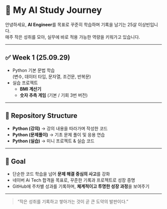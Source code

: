 # 🚀 My AI Study Journey 

안녕하세요, **AI Engineer**를 목표로 꾸준히 학습하며 기록을 남기는 25살 이상빈입니다.  
매주 작은 성취를 모아, 실무에 바로 적용 가능한 역량을 키워가고 있습니다.  

---

## ✅ Week 1 (25.09.29) 
- Python 기본 문법 학습  
  (변수, 데이터 타입, 문자열, 조건문, 반복문)
- 실습 프로젝트  
  - **BMI 계산기**  
  - **숫자 추측 게임** (기본 / 기회 3번 버전)

---

## 📂 Repository Structure
- **Python (강의)** → 강의 내용을 따라가며 작성한 코드  
- **Python (문제풀이)** → 기초 문제 풀이 및 응용 연습  
- **Python (실습)** → 미니 프로젝트 & 실습 코드  

---

## 🎯 Goal
- 단순한 코드 학습을 넘어 **문제 해결 중심의 사고**를 강화  
- 네이버  Ai Tech 합격을 목표로, 꾸준한 기록과 프로젝트로 성장 증명  
- GitHub에 주차별 성과를 기록하며, **체계적이고 투명한 성장 과정**을 보여주기  

---

> “작은 성취를 기록하고 쌓아가는 것이 곧 큰 도약의 발판이다.”  
